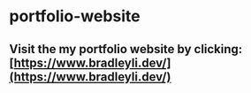 # portfolio-website
## Visit the my portfolio website by clicking: [https://www.bradleyli.dev/](https://www.bradleyli.dev/)
